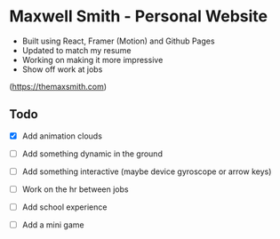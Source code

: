 # Maxwell Smith - Personal Website
- Built using React, Framer (Motion) and Github Pages
- Updated to match my resume
- Working on making it more impressive
- Show off work at jobs

(https://themaxsmith.com)

## Todo 
- [x] Add animation clouds
- [ ] Add something dynamic in the ground
- [ ] Add something interactive (maybe device gyroscope or arrow keys)
- [ ] Work on the hr between jobs
- [ ] Add school experience
- [ ] Add a mini game

